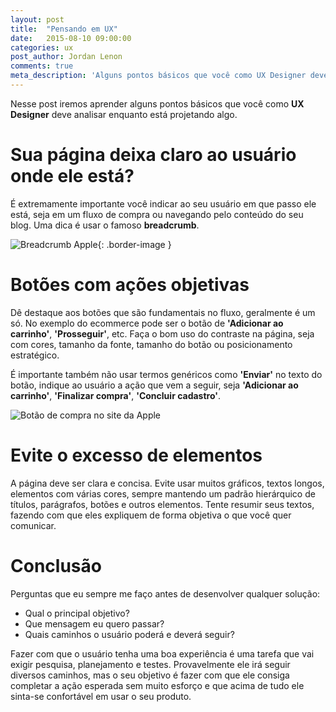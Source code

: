 ```yaml
---
layout: post
title:  "Pensando em UX"
date:   2015-08-10 09:00:00
categories: ux
post_author: Jordan Lenon
comments: true
meta_description: 'Alguns pontos básicos que você como UX Designer deve analisar enquanto está projetando algo'
---
```


Nesse post iremos aprender alguns pontos básicos que você como **UX Designer** deve analisar enquanto está projetando algo.

# Sua página deixa claro ao usuário onde ele está?
É extremamente importante você indicar ao seu usuário em que passo ele está, seja em um fluxo de compra ou navegando pelo conteúdo do seu blog. Uma dica é usar o famoso **breadcrumb**.

![Breadcrumb Apple](http://dito.com.br/wp-content/uploads/2015/08/breadcrumb.png){: .border-image }

# Botões com ações objetivas
Dê destaque aos botões que são fundamentais no fluxo, geralmente é um só. No exemplo do ecommerce  pode ser o botão de **'Adicionar ao carrinho'**, **'Prosseguir'**, etc. Faça o bom uso do contraste na página, seja com cores, tamanho da fonte, tamanho do botão ou posicionamento estratégico.

É importante também não usar termos genéricos como **'Enviar'** no texto do botão, indique ao usuário a ação que vem a seguir, seja **'Adicionar ao carrinho'**, **'Finalizar compra'**, **'Concluir cadastro'**.

![Botão de compra no site da Apple](http://dito.com.br/wp-content/uploads/2015/08/button.png)

# Evite o excesso de elementos
A página deve ser clara e concisa. Evite usar muitos gráficos, textos longos, elementos com várias cores, sempre mantendo um padrão hierárquico de títulos, parágrafos, botões e outros elementos. Tente resumir seus textos, fazendo com que eles expliquem de forma objetiva o que você quer comunicar.

# Conclusão
Perguntas que eu sempre me faço antes de desenvolver qualquer solução:

* Qual o principal objetivo?
* Que mensagem eu quero passar?
* Quais caminhos o usuário poderá e deverá seguir?

Fazer com que o usuário tenha uma boa experiência é uma tarefa que vai exigir pesquisa, planejamento e testes. Provavelmente ele irá seguir diversos caminhos, mas o seu objetivo é fazer com que ele consiga completar a ação esperada sem muito esforço e que acima de tudo ele sinta-se confortável em usar o seu produto.



